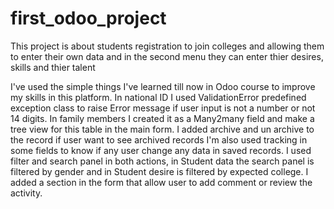 # first_odoo_project
This project is about students registration to join colleges and allowing them to enter their own data and in the second menu they can enter thier desires, skills and thier talent

I've used the simple things I've learned till now in Odoo course to improve my skills in this platform.
In national ID I used ValidationError predefined exception class to raise Error message if user input is not a number or not 14 digits.
In family members I created it as a Many2many field and make a tree view for this table in the main form.
I added archive and un archive to the record if user want to see archived records
I'm also used tracking in some fields to know if any user change any data in saved records.
I used filter and search panel in both actions, in Student data the search panel is filtered by gender and in Student desire is filtered by expected college.
I added a section in the form that allow user to add comment or review the activity.
